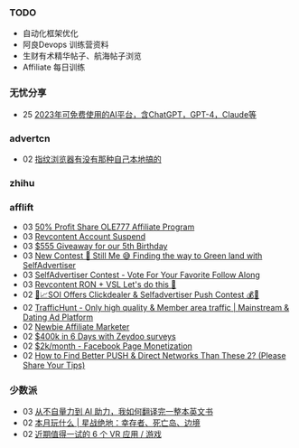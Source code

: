 ### TODO
-  自动化框架优化
-  阿良Devops 训练营资料
-  生财有术精华帖子、航海帖子浏览
-  Affiliate 每日训练

### 无忧分享
<!-- ruyo:START -->
-  25 [2023年可免费使用的AI平台，含ChatGPT，GPT-4，Claude等](https://51.ruyo.net/18350.html)<!-- ruyo:END -->

### advertcn
<!-- advertcn:START -->
-  02 [指纹浏览器有没有那种自己本地搞的](https://www.advertcn.com/forum.php?mod=viewthread&tid=110173)<!-- advertcn:END -->

### zhihu
<!-- zhihu:START -->
<!-- zhihu:END -->

### afflift
<!-- afflift:START -->
-  03 [50% Profit Share OLE777 Affiliate Program](https://afflift.com/f/threads/50-profit-share-ole777-affiliate-program.10756/)
-  03 [Revcontent Account Suspend](https://afflift.com/f/threads/revcontent-account-suspend.10833/)
-  03 [$555 Giveaway for our 5th Birthday](https://afflift.com/f/threads/555-giveaway-for-our-5th-birthday.10855/)
-  03 [New Contest 🚀 Still Me 😅 Finding the way to Green land with SelfAdvertiser](https://afflift.com/f/threads/new-contest-%F0%9F%9A%80-still-me-%F0%9F%98%85-finding-the-way-to-green-land-with-selfadvertiser.10663/)
-  03 [SelfAdvertiser Contest - Vote For Your Favorite Follow Along](https://afflift.com/f/threads/selfadvertiser-contest-vote-for-your-favorite-follow-along.10857/)
-  03 [Revcontent RON + VSL Let&#39;s do this 🚀](https://afflift.com/f/threads/revcontent-ron-vsl-lets-do-this-%F0%9F%9A%80.9662/)
-  02 [🚀📈SOI Offers Clickdealer &amp; Selfadvertiser Push Contest  💰🤑](https://afflift.com/f/threads/%F0%9F%9A%80%F0%9F%93%88soi-offers-clickdealer-selfadvertiser-push-contest-%F0%9F%92%B0%F0%9F%A4%91.10846/)
-  02 [TrafficHunt - Only high quality &amp; Member area traffic | Mainstream &amp; Dating Ad Platform](https://afflift.com/f/threads/traffichunt-only-high-quality-member-area-traffic-mainstream-dating-ad-platform.10862/)
-  02 [Newbie Affiliate Marketer](https://afflift.com/f/threads/newbie-affiliate-marketer.10859/)
-  02 [$400k in 6 Days with Zeydoo surveys](https://afflift.com/f/threads/400k-in-6-days-with-zeydoo-surveys.10856/)
-  02 [$2k/month - Facebook Page Monetization](https://afflift.com/f/threads/2k-month-facebook-page-monetization.10637/)
-  02 [How to Find Better PUSH &amp; Direct Networks Than These 2? &lpar;Please Share Your Tips&rpar;](https://afflift.com/f/threads/how-to-find-better-push-direct-networks-than-these-2-please-share-your-tips.10864/)<!-- afflift:END -->

### 少数派
<!-- sspai:START -->
-  03 [从不自量力到 AI 助力，我如何翻译完一整本英文书](https://sspai.com/post/79534)
-  02 [本月玩什么 | 星战绝地：幸存者、死亡岛、边境](https://sspai.com/post/79543)
-  02 [近期值得一试的 6 个 VR 应用 / 游戏](https://sspai.com/post/79537)<!-- sspai:END -->
